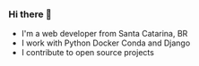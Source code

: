 ### Hi there 👋

- I'm a web developer from Santa Catarina, BR
- I work with Python Docker Conda and Django
- I contribute to open source projects
